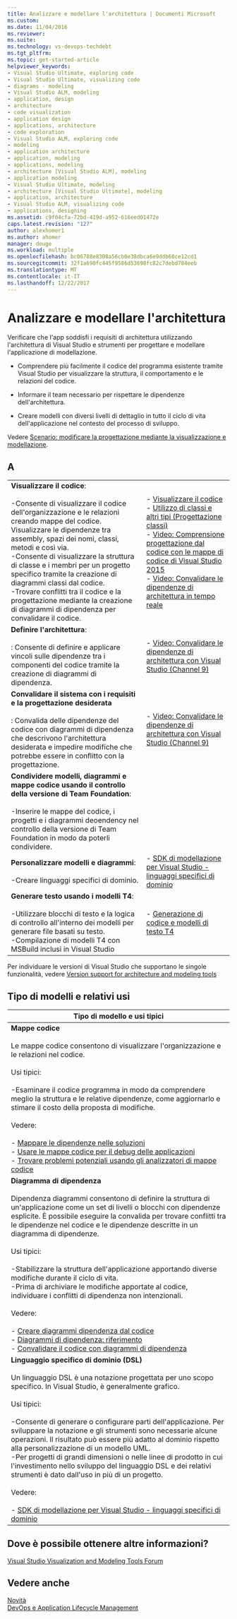 ```yaml
---
title: Analizzare e modellare l'architettura | Documenti Microsoft
ms.custom: 
ms.date: 11/04/2016
ms.reviewer: 
ms.suite: 
ms.technology: vs-devops-techdebt
ms.tgt_pltfrm: 
ms.topic: get-started-article
helpviewer_keywords:
- Visual Studio Ultimate, exploring code
- Visual Studio Ultimate, visualizing code
- diagrams - modeling
- Visual Studio ALM, modeling
- application, design
- architecture
- code visualization
- application design
- applications, architecture
- code exploration
- Visual Studio ALM, exploring code
- modeling
- application architecture
- application, modeling
- applications, modeling
- architecture [Visual Studio ALM], modeling
- application modeling
- Visual Studio Ultimate, modeling
- architecture [Visual Studio Ultimate], modeling
- application, architecture
- Visual Studio ALM, visualizing code
- applications, designing
ms.assetid: c9f04cfa-72bd-419d-a952-616eed01472e
caps.latest.revision: "127"
author: alexhomer1
ms.author: ahomer
manager: douge
ms.workload: multiple
ms.openlocfilehash: bc06788e8308a56cb0e38dbca6e9ddb60ce12cd1
ms.sourcegitcommit: 32f1a690fc445f9586d53698fc82c7debd784eeb
ms.translationtype: MT
ms.contentlocale: it-IT
ms.lasthandoff: 12/22/2017
---
```

# <a name="analyze-and-model-your-architecture"></a>Analizzare e modellare l'architettura
Verificare che l'app soddisfi i requisiti di architettura utilizzando l'architettura di Visual Studio e strumenti per progettare e modellare l'applicazione di modellazione. 

* Comprendere più facilmente il codice del programma esistente tramite Visual Studio per visualizzare la struttura, il comportamento e le relazioni del codice. 

* Informare il team necessario per rispettare le dipendenze dell'architettura.  
  
* Creare modelli con diversi livelli di dettaglio in tutto il ciclo di vita dell'applicazione nel contesto del processo di sviluppo.

Vedere [Scenario: modificare la progettazione mediante la visualizzazione e modellazione](../modeling/scenario-change-your-design-using-visualization-and-modeling.md).  
  
## <a name="to"></a>A  
  
|||  
|-|-|  
|**Visualizzare il codice**:<br /><br /> -Consente di visualizzare il codice dell'organizzazione e le relazioni creando mappe del codice. Visualizzare le dipendenze tra assembly, spazi dei nomi, classi, metodi e così via.<br />-Consente di visualizzare la struttura di classe e i membri per un progetto specifico tramite la creazione di diagrammi classi dal codice.<br />-Trovare conflitti tra il codice e la progettazione mediante la creazione di diagrammi di dipendenza per convalidare il codice.|-   [Visualizzare il codice](../modeling/visualize-code.md)<br />-   [Utilizzo di classi e altri tipi (Progettazione classi)](../ide/working-with-classes-and-other-types-class-designer.md)<br />-   [Video: Comprensione progettazione dal codice con le mappe di codice di Visual Studio 2015](https://channel9.msdn.com/Events/Visual-Studio/Connect-event-2015/502)<br />-   [Video: Convalidare le dipendenze di architettura in tempo reale](https://sec.ch9.ms/sessions/69613110-c334-4f25-bb36-08e5a93456b5/170ValidateArchitectureDependenciesWithVisualStudio.mp4)|  
|**Definire l'architettura**:<br /><br /> : Consente di definire e applicare vincoli sulle dipendenze tra i componenti del codice tramite la creazione di diagrammi di dipendenza.|-   [Video: Convalidare le dipendenze di architettura con Visual Studio (Channel 9)](https://channel9.msdn.com/Events/Connect/2016/170)|  
|**Convalidare il sistema con i requisiti e la progettazione desiderata**<br /><br /> : Convalida delle dipendenze del codice con diagrammi di dipendenza che descrivono l'architettura desiderata e impedire modifiche che potrebbe essere in conflitto con la progettazione.|-   [Video: Convalidare le dipendenze di architettura con Visual Studio (Channel 9)](https://channel9.msdn.com/Events/Connect/2016/170)|  
|**Condividere modelli, diagrammi e mappe codice usando il controllo della versione di Team Foundation**:<br /><br /> -Inserire le mappe del codice, i progetti e i diagrammi deoendency nel controllo della versione di Team Foundation in modo da poterli condividere.| |  
|**Personalizzare modelli e diagrammi**:<br /><br /> -Creare linguaggi specifici di dominio.|-   [SDK di modellazione per Visual Studio - linguaggi specifici di dominio](../modeling/modeling-sdk-for-visual-studio-domain-specific-languages.md)|  
|**Generare testo usando i modelli T4**:<br /><br /> -Utilizzare blocchi di testo e la logica di controllo all'interno dei modelli per generare file basati su testo.<br /> -Compilazione di modelli T4 con MSBuild inclusi in Visual Studio|-   [Generazione di codice e modelli di testo T4](../modeling/code-generation-and-t4-text-templates.md)|

Per individuare le versioni di Visual Studio che supportano le singole funzionalità, vedere [Version support for architecture and modeling tools](../modeling/what-s-new-for-design-in-visual-studio.md#VersionSupport)  
  
## <a name="types-of-models-and-their-uses"></a>Tipo di modelli e relativi usi  
  
|**Tipo di modello e usi tipici**|  
|-------------------------------------|  
|**Mappe codice**<br /><br /> Le mappe codice consentono di visualizzare l'organizzazione e le relazioni nel codice.<br /><br /> Usi tipici:<br /><br /> -Esaminare il codice programma in modo da comprendere meglio la struttura e le relative dipendenze, come aggiornarlo e stimare il costo della proposta di modifiche.<br /><br /> Vedere:<br /><br /> -   [Mappare le dipendenze nelle soluzioni](../modeling/map-dependencies-across-your-solutions.md)<br />-   [Usare le mappe codice per il debug delle applicazioni](../modeling/use-code-maps-to-debug-your-applications.md)<br />-   [Trovare problemi potenziali usando gli analizzatori di mappe codice](../modeling/find-potential-problems-using-code-map-analyzers.md)|  
|**Diagramma di dipendenza**<br /><br /> Dipendenza diagrammi consentono di definire la struttura di un'applicazione come un set di livelli o blocchi con dipendenze esplicite. È possibile eseguire la convalida per trovare conflitti tra le dipendenze nel codice e le dipendenze descritte in un diagramma di dipendenze.<br /><br /> Usi tipici:<br /><br /> -Stabilizzare la struttura dell'applicazione apportando diverse modifiche durante il ciclo di vita.<br />-Prima di archiviare le modifiche apportate al codice, individuare i conflitti di dipendenza non intenzionali.<br /><br /> Vedere:<br /><br /> -   [Creare diagrammi dipendenza dal codice](../modeling/create-layer-diagrams-from-your-code.md)<br />-   [Diagrammi di dipendenza: riferimento](../modeling/layer-diagrams-reference.md)<br />-   [Convalidare il codice con diagrammi di dipendenza](../modeling/validate-code-with-layer-diagrams.md)|  
|**Linguaggio specifico di dominio (DSL)**<br /><br /> Un linguaggio DSL è una notazione progettata per uno scopo specifico. In Visual Studio, è generalmente grafico.<br /><br /> Usi tipici:<br /><br /> -Consente di generare o configurare parti dell'applicazione. Per sviluppare la notazione e gli strumenti sono necessarie alcune operazioni. Il risultato può essere più adatto al dominio rispetto alla personalizzazione di un modello UML.<br />-Per progetti di grandi dimensioni o nelle linee di prodotto in cui l'investimento nello sviluppo del linguaggio DSL e dei relativi strumenti è dato dall'uso in più di un progetto.<br /><br /> Vedere:<br /><br /> -   [SDK di modellazione per Visual Studio - linguaggi specifici di dominio](../modeling/modeling-sdk-for-visual-studio-domain-specific-languages.md)|  
  
## <a name="where-can-i-get-more-information"></a>Dove è possibile ottenere altre informazioni?  
  
[Visual Studio Visualization and Modeling Tools Forum](http://go.microsoft.com/fwlink/?LinkId=184720)  
  
## <a name="see-also"></a>Vedere anche  
 [Novità](../modeling/what-s-new-for-design-in-visual-studio.md)   
 [DevOps e Application Lifecycle Management](http://msdn.microsoft.com/Library/74a1f71d-7f23-4c71-8fd7-89ede614fab6)
